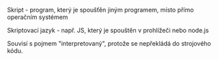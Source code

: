 Skript - program, který je spoušťěn jiným programem, místo přímo operačním systémem

Skriptovací jazyk - např. JS, který je spouštěn v prohlížeči nebo node.js

Souvisí s pojmem "interpretovaný", protože se nepřekládá do strojového kódu.
